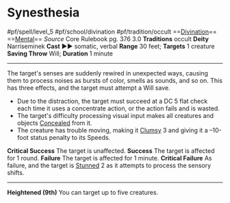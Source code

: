 # Synesthesia
#pf/spell/level_5 #pf/school/divination #pf/tradition/occult
==[Divination](../../../Traits/Divination.md)== ==[Mental](../../../Traits/Mental.md)==
*Source* Core Rulebook pg. 376 3.0
**Traditions** occult
**Deity** Narriseminek
**Cast** ►► somatic, verbal
**Range** 30 feet; **Targets** 1 creature
**Saving Throw** Will; **Duration** 1 minute

---
The target's senses are suddenly rewired in unexpected ways, causing them to process noises as bursts of color, smells as sounds, and so on. This has three effects, and the target must attempt a Will save.
- Due to the distraction, the target must succeed at a DC 5 flat check each time it uses a concentrate action, or the action fails and is wasted.
- The target's difficulty processing visual input makes all creatures and objects [Concealed](../../../Conditions/Concealed.md) from it.
- The creature has trouble moving, making it [Clumsy](../../../Conditions/Clumsy.md) 3 and giving it a –10-foot status penalty to its Speeds.


**Critical Success** The target is unaffected.
**Success** The target is affected for 1 round.
**Failure** The target is affected for 1 minute.
**Critical Failure** As failure, and the target is [Stunned](../../../Conditions/Stunned.md) 2 as it attempts to process the sensory shifts.

<hr>

**Heightened (9th)** You can target up to five creatures.